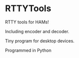 # RTTYTools
RTTY tools for HAMs!

Including encoder and decoder.

Tiny program for desktop devices.

Programmed in Python

